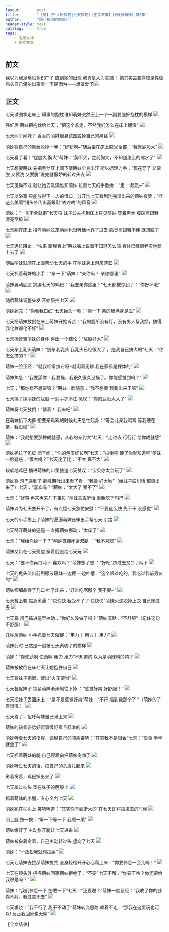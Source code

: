 ```yaml
---
layout:       post
title:        "【待】【千人斩探花|七天探花】【图文故事】【#骚骚萌妹】第6季"
author:       "国产和他的朋友们"
header-style: text
catalog:      true
tags:
    - 返场女神
    - 图文故事
---
```


## 前文

我以为我足够见多识广了 直到她的出现 我真是大为震撼！
她其实主要挣钱是靠做鸡头自己偶尔出来卖一下是因为——想做爱了![](https://t.1rbdm.app/tupian/forum/202412/03/232146zveb7vv8vwvs880q.gif)

## 正文

七天试图拿走床上 碍事的抱枕谁知萌妹突然压上一个一副要强奸抱枕的模样
![](https://t.tmh7.app/tupian/forum/202412/23/220835phm1hmp85h9lda09.gif)

强奸后 萌妹把抱枕给七天：“把这个拿走，不然我们怎么在床上翻滚”
![](https://t.tmh7.app/tupian/forum/202412/23/220837uiz8pgn2ekgxmf28.gif)

七天闻了闻妹子 香香的萌妹起身试图脱掉自己的黑丝
![](https://t.tmh7.app/tupian/forum/202412/23/220839wyizfoqsuuzofn2o.gif)

萌妹将自己的黑丝脱掉一半：“好勒啊~”随后坐在床上脱光全部：“我就屁股大”
![](https://t.tmh7.app/tupian/forum/202412/23/220840mzy14npcp32z3rdz.gif)

七天看了看：“屁股大 胸大”萌妹：“胸不大，之前胸大，不知道怎么的缩水了”
![](https://t.tmh7.app/tupian/forum/202412/23/220842u91u17w9rvggw1w9.gif)

七天想要萌妹 先把黑丝穿上调下情萌妹全身出汗 所以据理力争：“现在穿了 又要脱 又要洗 又要脱”说完就傲娇的转过头去
![](https://t.tmh7.app/tupian/forum/202412/23/220844ccz9fvpvffk7fx9f.gif)

七天见拗不过 就让她去洗澡谁知萌妹 拉着七天的手撒娇：“走 一起洗~”
![](https://t.tmh7.app/tupian/forum/202412/23/220846fi970708vrqais8c.gif)

七天以浴室 只能放得下一人的借口，分开洗七天看到洗完澡出来的萌妹夸赞：“哇 这么美啊”镜头外传出高跟鞋“咚咚咚”的声音
![](https://t.tmh7.app/tupian/forum/202412/23/220856nyml04qvaa0g5bq2.gif)

萌妹：“一言不合就抱”七天将 妹子公主抱到床上只见萌妹 穿着黑丝 脚踩高跟鞋 漂亮至极
![](https://t.tmh7.app/tupian/forum/202412/23/220921j1qxtxo0qor15rh7.gif)

七天躺在床上 招呼萌妹过来萌妹也很听话地靠了过去 感觉高跟鞋不便 就想脱了
![](https://t.tmh7.app/tupian/forum/202412/23/220938bmjcigatg53jr5r3.gif)

七天连忙阻止：“快来 骑我身上”萌妹嘴上说着不知道怎么骑 身体已经很老实地骑上去了
![](https://t.tmh7.app/tupian/forum/202412/23/220948trgmf6cyt16crxt8.gif)

随后萌妹就骑在上面瞎动七天的手 在萌妹身上游来游去
![](https://t.tmh7.app/tupian/forum/202412/23/220959wgotlgghbf37o77u.gif)

七天抓着萌妹的小手：“亲一下”萌妹：“亲你吗？ 亲你哪里”
![](https://t.tmh7.app/tupian/forum/202412/23/221010vzxtcrosbuxt075g.gif)

萌妹晃动屁股 挑逗七天的鸡巴：“我要亲你这里！”七天都被惊到了：“你好坏哦”
![](https://t.tmh7.app/tupian/forum/202412/23/221022zkfejk6jnzrdzp2j.gif)

随后萌妹调整头发 开始服务七天
![](https://t.tmh7.app/tupian/forum/202412/23/221037qoofgeefsyuzfffw.gif)

萌妹舔完 ：“你看我口红”七天抬头一看：“擦一下 亲的我满身是血”
![](https://t.tmh7.app/tupian/forum/202412/23/221053hpkwassbvvvegbvw.gif)

七天把萌妹放倒在床上萌妹开始诉苦：“我的厕所没有灯，没有男人帮我换，搞得我化妆都化不好”
![](https://t.tmh7.app/tupian/forum/202412/23/221103beljysr0jfojlz8e.gif)

七天抚摸骑萌妹的身体 得出一个结论：“屁股好大”
![](https://t.tmh7.app/tupian/forum/202412/23/221116c0y3z005t8dmdaoz.gif)

七天亲上乳头萌妹：“别亲我乳头 我乳头已经很大了 ，是我自己搞大的”七天：“你怎么搞的？”
![](https://t.tmh7.app/tupian/forum/202412/23/221120yrcd0v0ak8kz1bkb.gif)

萌妹一脸正经：“就我经常挤它呀~就闲着无聊 我在家都是裸体的”
![](https://t.tmh7.app/tupian/forum/202412/23/221135rhdhnnnqpvjvdyp3.gif)

萌妹焦急：“我要舔你！我要操，我很久很久没操了。你能感觉到吗？”
![](https://t.tmh7.app/tupian/forum/202412/23/221144nd9dio3oibi95f88.gif)

七天：“那你想不想要嘛？”萌妹一脸随意：“我不想要 我跑出来干嘛”
![](https://t.tmh7.app/tupian/forum/202412/23/221158za47k7ijfajpga7x.gif)

七天揉了揉萌妹的屁股 一只手抓不住 感叹：“你的屁股太大了”
![](https://t.tmh7.app/tupian/forum/202412/23/221212o3h9moh08zgtgbb8.gif)

萌妹将七天放倒：“躺着！ 我来吧”
![](https://t.tmh7.app/tupian/forum/202412/23/221216ruurv0cpndz9uukg.gif)

在萌妹扒下内裤 想要亲鸡鸡的时候七天急忙起身：“等会儿亲我鸡鸡 等我硬在亲，我没硬”
![](https://t.tmh7.app/tupian/forum/202412/23/221224reka22a3aifxjsaj.gif)

萌妹：“我就想要那种成就感，从软的亲到大”七天：“走过去 行行行 给你成就感”
![](https://t.tmh7.app/tupian/forum/202412/23/221234xpuduw2eu8xf8gnz.gif)

萌妹扒拉了包皮 闻了闻：“你的包皮好长啊”七天：“拉倒吧 硬了你就知道吧”萌妹一脸疑惑：“很大吗？”七天比了比：“不大 真不大”
![](https://t.tmh7.app/tupian/forum/202412/23/221248hcvc5jsi7esssec7.gif)

软软地鸡巴 插进萌妹的口里抽送七天赞叹：“宝贝你太会玩了”
![](https://t.tmh7.app/tupian/forum/202412/23/221254tsoid42f48sif5u6.gif)

萌妹将 鸡巴亲到了 巅峰期吐出来看了看：“我操 好大哟”（给妹子四川话 都惊出来了）七天：“喜欢吗？”萌妹：“太大了 受不了”
![](https://t.tmh7.app/tupian/forum/202412/23/221307n85g2j1k11k2581k.gif)

七天：“好爽 再来再来几下宝贝 ”萌妹乖乖听话 重新吃下鸡巴
![](https://t.tmh7.app/tupian/forum/202412/23/221312p7b7qieb8i850h5w.gif)

萌妹以为七天要开干了，有点慌七天急忙安慰：“不要这么快 先不干 没感觉”
![](https://t.tmh7.app/tupian/forum/202412/23/221321x7v0vof7slnzngz0.gif)

七天的小手摸上了萌妹的逼逼萌妹还伸出手帮七天 引路
![](https://t.tmh7.app/tupian/forum/202412/23/221335suwwayytkaqkhthg.gif)

七天掰开萌妹的逼逼 一直摸萌妹挪动：“太痒了”
![](https://t.tmh7.app/tupian/forum/202412/23/221339jsc8hspzc6fe4sjs.gif)

七天：“我给你舔一下？”萌妹直接闭紧双腿 ：“我不喜欢”
![](https://t.tmh7.app/tupian/forum/202412/23/221344m8uhdubhwizw8h8u.gif)

萌妹又趴在七天旁边 撅着屁股给七天玩
![](https://t.tmh7.app/tupian/forum/202412/23/221357ybh8ud3nvbf7lz20.gif)

七天：“要不你再口两下 喜欢吗？”萌妹想了想 ：“好吧”趴过去又口了两下
![](https://t.tmh7.app/tupian/forum/202412/23/221405k9ispb0qrpzo2609.gif)

七天的龟头流出前列腺液萌妹一边擦 一边吐槽：“这个很难吃的，我吃过我前男友的”
![](https://t.tmh7.app/tupian/forum/202412/23/221414kgl7zg7q1dg1717t.gif)

萌妹细细品尝了几口 吐了出来：“好难吃啊那个 我不要~”
![](https://t.tmh7.app/tupian/forum/202412/23/221429fbb7pu616zbcv72f.gif)

七天戴上套 焦急肏逼：“快快快 我受不了了 快快快”萌妹火速脱掉上衣 自己爬过去
![](https://t.tmh7.app/tupian/forum/202412/23/221436reazzaiy05m7aw7n.gif)

七天将 鸡巴插进逼里抽动：“你好久没做了吗？”萌妹沉默：“不舒服”（记住这句不舒服）
![](https://t.tmh7.app/tupian/forum/202412/23/221448flpepf1dp7e0f0do.gif)

几秒后萌妹 小手抓着七天催促：“用力！ 用力！ 用力”
![](https://t.tmh7.app/tupian/forum/202412/23/221501k1vhl3e22vple2j2.gif)

萌妹此时 已然是一副被七天肏嗨了的模样
![](https://t.tmh7.app/tupian/forum/202412/23/221509bn56wrxsy6s5h4is.gif)

萌妹：“你使劲啊 使劲啊 用力 用力”不知道的 以为是萌妹叫的鸭子 
![](https://t.tmh7.app/tupian/forum/202412/23/221520ojphhkpr0whkl5ws.gif)

萌妹被放倒在床七天让她抱住自己
![](https://t.tmh7.app/tupian/forum/202412/23/221531q9ltkh0tqyptfpi9.gif)

七天将妹子抱起，使出“火车便当”
![](https://t.tmh7.app/tupian/forum/202412/23/221540de4v39vt44tl82d1.gif)

七天督促妹子 抱紧萌妹渐渐地往下掉 ：“感觉好爽 好舒服！”
![](https://t.tmh7.app/tupian/forum/202412/23/221553va2ojoforolmy7o4.gif)

七天把妹子丢回床上：“是不是感觉好爽”萌妹：“不行 插到我那个了 ”（萌妹的子宫很浅 ）
![](https://t.tmh7.app/tupian/forum/202412/23/221604gb74hwe0hwbg4gbe.gif)

七天累了，招呼萌妹自己骑上来
![](https://t.tmh7.app/tupian/forum/202412/23/221617lubz2uu9dtuctucs.gif)

萌妹的骑乘姿势好碍事很好看且标准的
![](https://t.tmh7.app/tupian/forum/202412/23/221626k2sqlftc7lffobjt.gif)

萌妹听着七天的指挥，调整自己的骑乘姿势：“其实我不是很会”七天：“没事 学学就会了”
![](https://t.tmh7.app/tupian/forum/202412/23/221633zqlzxjm6l2admqoa.gif)

七天抓着萌妹的腿 自己顶着肏把萌妹肏嗨了
![](https://t.tmh7.app/tupian/forum/202412/23/221641kf2sgig828g2g8gu.gif)

萌妹听过七天的话，把自己的头发扎起来
![](https://t.tmh7.app/tupian/forum/202412/23/221701ramu2ymuyqup522p.gif)

肏着肏着，鸡巴掉出来了
![](https://t.tmh7.app/tupian/forum/202412/23/221706aku8a2h4ahxji48j.gif)

七天拿过枕头 垫在妹子的屁股上
![](https://t.tmh7.app/tupian/forum/202412/23/221715jffzkq9fpduphpny.gif)

抓着萌妹的小腿，专心全力七天
![](https://t.tmh7.app/tupian/forum/202412/23/221733tc8c7cci5i5552pi.gif)

萌妹趴在枕头上 笑嘻嘻道：“其实你下面挺大的”在七天即将插进去的时候 
![](https://t.tmh7.app/tupian/forum/202412/23/221743z72kk7727a2ixzuu.gif)

闭上腿 按一按：“等一下等一下 我缓一缓”
![](https://t.tmh7.app/tupian/forum/202412/23/221751wy818y8ytbog6tdq.gif)

萌妹缓好了 主动张开腿让七天进来
![](https://t.tmh7.app/tupian/forum/202412/23/221800pzllen917lnxdnmw.gif)

萌妹被肏着肏着，自己主动转过头 望向了七天
![](https://t.tmh7.app/tupian/forum/202412/23/221807x9azh6ee5si36w6h.gif)

萌妹：“一放松我就想拉屎”
![](https://t.tmh7.app/tupian/forum/202412/23/221817oeccozqzr2vwbuwy.gif)

七天让萌妹去拉屎萌妹拉完 全身轻松开开心心爬上床：“你要休息一会儿吗！”
![](https://t.tmh7.app/tupian/forum/202412/23/221826c3tunx3e399fneo6.gif)

七天在镜头外 招呼萌妹回家萌妹拒绝了：“不要”七天不解：“你要干啥？你还要给我啪是吗？”
![](https://t.tmh7.app/tupian/forum/202412/23/221835us8e68vnzzozze9u.gif)

萌妹：“我们休息一下 在啪一下”七天：“还要啪？”萌妹一脸正经：“我收了你的钱 你不射，我过意不去”
![](https://t.tmh7.app/tupian/forum/202412/23/221849co7mem0txjz44mxj.gif)

七天求饶：“我不行了 我干不动了”萌妹转变思路 赖着不走：“那我在这里玩也可以! 反正我回家也无聊”
![](https://t.tmh7.app/tupian/forum/202412/23/221857ff6pk9jz8t88kfk6.gif)

【全文结束】
